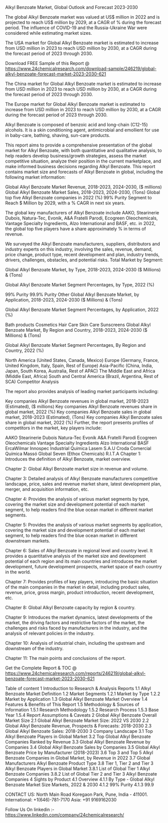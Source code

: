 Alkyl Benzoate Market, Global Outlook and Forecast 2023-2030

The global Alkyl Benzoate market was valued at US$ million in 2022 and is projected to reach US$ million by 2029, at a CAGR of % during the forecast period. The influence of COVID-19 and the Russia-Ukraine War were considered while estimating market sizes.

The USA market for Global Alkyl Benzoate market is estimated to increase from USD million in 2023 to reach USD million by 2030, at a CAGR during the forecast period of 2023 through 2030.

Download FREE Sample of this Report @ https://www.24chemicalresearch.com/download-sample/246219/global-alkyl-benzoate-forecast-market-2023-2030-621

The China market for Global Alkyl Benzoate market is estimated to increase from USD million in 2023 to reach USD million by 2030, at a CAGR during the forecast period of 2023 through 2030.

The Europe market for Global Alkyl Benzoate market is estimated to increase from USD million in 2023 to reach USD million by 2030, at a CAGR during the forecast period of 2023 through 2030.

Alkyl Benzoate is composed of benzoic acid and long-chain (C12-15) alcohols. It is a skin conditioning agent, antimicrobial and emollient for use in baby-care, bathing, shaving, sun-care products.

This report aims to provide a comprehensive presentation of the global market for Alkyl Benzoate, with both quantitative and qualitative analysis, to help readers develop business/growth strategies, assess the market competitive situation, analyze their position in the current marketplace, and make informed business decisions regarding Alkyl Benzoate. This report contains market size and forecasts of Alkyl Benzoate in global, including the following market information:

Global Alkyl Benzoate Market Revenue, 2018-2023, 2024-2030, ($ millions)
Global Alkyl Benzoate Market Sales, 2018-2023, 2024-2030, (Tons)
Global top five Alkyl Benzoate companies in 2022 (%)
99% Purity Segment to Reach $ Million by 2029, with a % CAGR in next six years.

The global key manufacturers of Alkyl Benzoate include AAKO, Stearinerie Dubois, Natura-Tec, Evonik, A&A Fratelli Parodi, Ecogreen Oleochemicals, Vantage Specialty Ingredients, Alzo International and BASF, etc. in 2022, the global top five players have a share approximately % in terms of revenue.

We surveyed the Alkyl Benzoate manufacturers, suppliers, distributors and industry experts on this industry, involving the sales, revenue, demand, price change, product type, recent development and plan, industry trends, drivers, challenges, obstacles, and potential risks. Total Market by Segment:

Global Alkyl Benzoate Market, by Type, 2018-2023, 2024-2030 ($ Millions) & (Tons)

Global Alkyl Benzoate Market Segment Percentages, by Type, 2022 (%)

99% Purity
99.9% Purity
Other
Global Alkyl Benzoate Market, by Application, 2018-2023, 2024-2030 ($ Millions) & (Tons)

Global Alkyl Benzoate Market Segment Percentages, by Application, 2022 (%)

Bath products
Cosmetics
Hair Care
Skin Care
Sunscreens
Global Alkyl Benzoate Market, By Region and Country, 2018-2023, 2024-2030 ($ Millions) & (Tons)

Global Alkyl Benzoate Market Segment Percentages, By Region and Country, 2022 (%)

North America (United States, Canada, Mexico)
Europe (Germany, France, United Kingdom, Italy, Spain, Rest of Europe)
Asia-Pacific (China, India, Japan, South Korea, Australia, Rest of APAC)
The Middle East and Africa (Middle East, Africa)
South and Central America (Brazil, Argentina, Rest of SCA)
Competitor Analysis

The report also provides analysis of leading market participants including:

Key companies Alkyl Benzoate revenues in global market, 2018-2023 (Estimated), ($ millions)
Key companies Alkyl Benzoate revenues share in global market, 2022 (%)
Key companies Alkyl Benzoate sales in global market, 2018-2023 (Estimated), (Tons)
Key companies Alkyl Benzoate sales share in global market, 2022 (%)
Further, the report presents profiles of competitors in the market, key players include:

AAKO
Stearinerie Dubois
Natura-Tec
Evonik
A&A Fratelli Parodi
Ecogreen Oleochemicals
Vantage Specialty Ingredients
Alzo International
BASF
ErcaWilmar
Innospec
Industrial Quimica Lasem S.A.U
Croda
Comercial Química Massó
Global Seven (Ethox Chemicals)
R.I.T.A
Chapter 1: Introduces the definition of Alkyl Benzoate, market overview.

Chapter 2: Global Alkyl Benzoate market size in revenue and volume.

Chapter 3: Detailed analysis of Alkyl Benzoate manufacturers competitive landscape, price, sales and revenue market share, latest development plan, merger, and acquisition information, etc.

Chapter 4: Provides the analysis of various market segments by type, covering the market size and development potential of each market segment, to help readers find the blue ocean market in different market segments.

Chapter 5: Provides the analysis of various market segments by application, covering the market size and development potential of each market segment, to help readers find the blue ocean market in different downstream markets.

Chapter 6: Sales of Alkyl Benzoate in regional level and country level. It provides a quantitative analysis of the market size and development potential of each region and its main countries and introduces the market development, future development prospects, market space of each country in the world.

Chapter 7: Provides profiles of key players, introducing the basic situation of the main companies in the market in detail, including product sales, revenue, price, gross margin, product introduction, recent development, etc.

Chapter 8: Global Alkyl Benzoate capacity by region & country.

Chapter 9: Introduces the market dynamics, latest developments of the market, the driving factors and restrictive factors of the market, the challenges and risks faced by manufacturers in the industry, and the analysis of relevant policies in the industry.

Chapter 10: Analysis of industrial chain, including the upstream and downstream of the industry.

Chapter 11: The main points and conclusions of the report.

Get the Complete Report & TOC @ https://www.24chemicalresearch.com/reports/246219/global-alkyl-benzoate-forecast-market-2023-2030-621

Table of content
1 Introduction to Research & Analysis Reports
1.1 Alkyl Benzoate Market Definition
1.2 Market Segments
1.2.1 Market by Type
1.2.2 Market by Application
1.3 Global Alkyl Benzoate Market Overview
1.4 Features & Benefits of This Report
1.5 Methodology & Sources of Information
1.5.1 Research Methodology
1.5.2 Research Process
1.5.3 Base Year
1.5.4 Report Assumptions & Caveats
2 Global Alkyl Benzoate Overall Market Size
2.1 Global Alkyl Benzoate Market Size: 2022 VS 2030
2.2 Global Alkyl Benzoate Revenue, Prospects & Forecasts: 2018-2030
2.3 Global Alkyl Benzoate Sales: 2018-2030
3 Company Landscape
3.1 Top Alkyl Benzoate Players in Global Market
3.2 Top Global Alkyl Benzoate Companies Ranked by Revenue
3.3 Global Alkyl Benzoate Revenue by Companies
3.4 Global Alkyl Benzoate Sales by Companies
3.5 Global Alkyl Benzoate Price by Manufacturer (2018-2023)
3.6 Top 3 and Top 5 Alkyl Benzoate Companies in Global Market, by Revenue in 2022
3.7 Global Manufacturers Alkyl Benzoate Product Type
3.8 Tier 1, Tier 2 and Tier 3 Alkyl Benzoate Players in Global Market
3.8.1 List of Global Tier 1 Alkyl Benzoate Companies
3.8.2 List of Global Tier 2 and Tier 3 Alkyl Benzoate Companies
4 Sights by Product
4.1 Overview
4.1.1 By Type - Global Alkyl Benzoate Market Size Markets, 2022 & 2030
4.1.2 99% Purity
4.1.3 99.9

CONTACT US:
North Main Road Koregaon Park, Pune, India - 411001.
International: +1(646)-781-7170
Asia: +91 9169162030

Follow Us On linkedin :- https://www.linkedin.com/company/24chemicalresearch/

